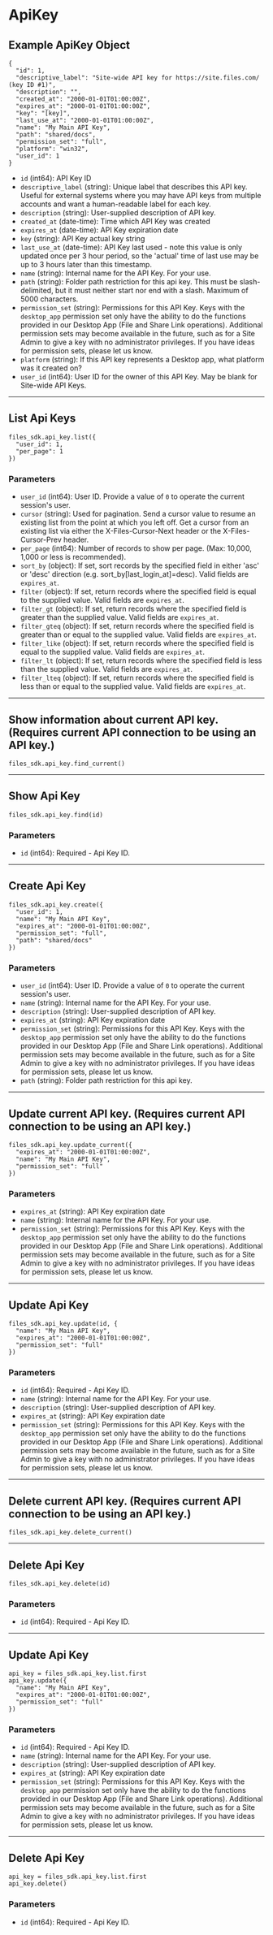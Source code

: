 # ApiKey

## Example ApiKey Object

```
{
  "id": 1,
  "descriptive_label": "Site-wide API key for https://site.files.com/ (key ID #1)",
  "description": "",
  "created_at": "2000-01-01T01:00:00Z",
  "expires_at": "2000-01-01T01:00:00Z",
  "key": "[key]",
  "last_use_at": "2000-01-01T01:00:00Z",
  "name": "My Main API Key",
  "path": "shared/docs",
  "permission_set": "full",
  "platform": "win32",
  "user_id": 1
}
```

* `id` (int64): API Key ID
* `descriptive_label` (string): Unique label that describes this API key.  Useful for external systems where you may have API keys from multiple accounts and want a human-readable label for each key.
* `description` (string): User-supplied description of API key.
* `created_at` (date-time): Time which API Key was created
* `expires_at` (date-time): API Key expiration date
* `key` (string): API Key actual key string
* `last_use_at` (date-time): API Key last used - note this value is only updated once per 3 hour period, so the 'actual' time of last use may be up to 3 hours later than this timestamp.
* `name` (string): Internal name for the API Key.  For your use.
* `path` (string): Folder path restriction for this api key. This must be slash-delimited, but it must neither start nor end with a slash. Maximum of 5000 characters.
* `permission_set` (string): Permissions for this API Key.  Keys with the `desktop_app` permission set only have the ability to do the functions provided in our Desktop App (File and Share Link operations).  Additional permission sets may become available in the future, such as for a Site Admin to give a key with no administrator privileges.  If you have ideas for permission sets, please let us know.
* `platform` (string): If this API key represents a Desktop app, what platform was it created on?
* `user_id` (int64): User ID for the owner of this API Key.  May be blank for Site-wide API Keys.


---

## List Api Keys

```
files_sdk.api_key.list({
  "user_id": 1,
  "per_page": 1
})
```

### Parameters

* `user_id` (int64): User ID.  Provide a value of `0` to operate the current session's user.
* `cursor` (string): Used for pagination.  Send a cursor value to resume an existing list from the point at which you left off.  Get a cursor from an existing list via either the X-Files-Cursor-Next header or the X-Files-Cursor-Prev header.
* `per_page` (int64): Number of records to show per page.  (Max: 10,000, 1,000 or less is recommended).
* `sort_by` (object): If set, sort records by the specified field in either 'asc' or 'desc' direction (e.g. sort_by[last_login_at]=desc). Valid fields are `expires_at`.
* `filter` (object): If set, return records where the specified field is equal to the supplied value. Valid fields are `expires_at`.
* `filter_gt` (object): If set, return records where the specified field is greater than the supplied value. Valid fields are `expires_at`.
* `filter_gteq` (object): If set, return records where the specified field is greater than or equal to the supplied value. Valid fields are `expires_at`.
* `filter_like` (object): If set, return records where the specified field is equal to the supplied value. Valid fields are `expires_at`.
* `filter_lt` (object): If set, return records where the specified field is less than the supplied value. Valid fields are `expires_at`.
* `filter_lteq` (object): If set, return records where the specified field is less than or equal to the supplied value. Valid fields are `expires_at`.


---

## Show information about current API key.  (Requires current API connection to be using an API key.)

```
files_sdk.api_key.find_current()
```


---

## Show Api Key

```
files_sdk.api_key.find(id)
```

### Parameters

* `id` (int64): Required - Api Key ID.


---

## Create Api Key

```
files_sdk.api_key.create({
  "user_id": 1,
  "name": "My Main API Key",
  "expires_at": "2000-01-01T01:00:00Z",
  "permission_set": "full",
  "path": "shared/docs"
})
```

### Parameters

* `user_id` (int64): User ID.  Provide a value of `0` to operate the current session's user.
* `name` (string): Internal name for the API Key.  For your use.
* `description` (string): User-supplied description of API key.
* `expires_at` (string): API Key expiration date
* `permission_set` (string): Permissions for this API Key.  Keys with the `desktop_app` permission set only have the ability to do the functions provided in our Desktop App (File and Share Link operations).  Additional permission sets may become available in the future, such as for a Site Admin to give a key with no administrator privileges.  If you have ideas for permission sets, please let us know.
* `path` (string): Folder path restriction for this api key.


---

## Update current API key.  (Requires current API connection to be using an API key.)

```
files_sdk.api_key.update_current({
  "expires_at": "2000-01-01T01:00:00Z",
  "name": "My Main API Key",
  "permission_set": "full"
})
```

### Parameters

* `expires_at` (string): API Key expiration date
* `name` (string): Internal name for the API Key.  For your use.
* `permission_set` (string): Permissions for this API Key.  Keys with the `desktop_app` permission set only have the ability to do the functions provided in our Desktop App (File and Share Link operations).  Additional permission sets may become available in the future, such as for a Site Admin to give a key with no administrator privileges.  If you have ideas for permission sets, please let us know.


---

## Update Api Key

```
files_sdk.api_key.update(id, {
  "name": "My Main API Key",
  "expires_at": "2000-01-01T01:00:00Z",
  "permission_set": "full"
})
```

### Parameters

* `id` (int64): Required - Api Key ID.
* `name` (string): Internal name for the API Key.  For your use.
* `description` (string): User-supplied description of API key.
* `expires_at` (string): API Key expiration date
* `permission_set` (string): Permissions for this API Key.  Keys with the `desktop_app` permission set only have the ability to do the functions provided in our Desktop App (File and Share Link operations).  Additional permission sets may become available in the future, such as for a Site Admin to give a key with no administrator privileges.  If you have ideas for permission sets, please let us know.


---

## Delete current API key.  (Requires current API connection to be using an API key.)

```
files_sdk.api_key.delete_current()
```


---

## Delete Api Key

```
files_sdk.api_key.delete(id)
```

### Parameters

* `id` (int64): Required - Api Key ID.


---

## Update Api Key

```
api_key = files_sdk.api_key.list.first
api_key.update({
  "name": "My Main API Key",
  "expires_at": "2000-01-01T01:00:00Z",
  "permission_set": "full"
})
```

### Parameters

* `id` (int64): Required - Api Key ID.
* `name` (string): Internal name for the API Key.  For your use.
* `description` (string): User-supplied description of API key.
* `expires_at` (string): API Key expiration date
* `permission_set` (string): Permissions for this API Key.  Keys with the `desktop_app` permission set only have the ability to do the functions provided in our Desktop App (File and Share Link operations).  Additional permission sets may become available in the future, such as for a Site Admin to give a key with no administrator privileges.  If you have ideas for permission sets, please let us know.


---

## Delete Api Key

```
api_key = files_sdk.api_key.list.first
api_key.delete()
```

### Parameters

* `id` (int64): Required - Api Key ID.
